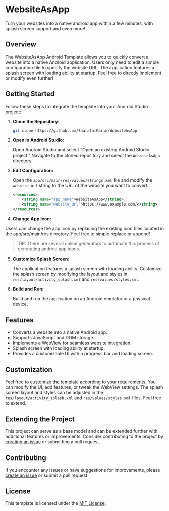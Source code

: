 # WebsiteAsApp 
Turn your websites into a native android app within a few minutes, with splash screen support and even more!

## Overview

The WebsiteAsApp Android Template allows you to quickly convert a website into a native Android application. Users only need to edit a simple configuration file to specify the website URL. The application features a splash screen with loading ability at startup. Feel free to directly implement or modify even further!

## Getting Started

Follow these steps to integrate the template into your Android Studio project:

1. **Clone the Repository:**

   ```bash
   git clone https://github.com/SharafatKarim/WebsiteAsApp
   ```

2. **Open in Android Studio:**

   Open Android Studio and select "Open an existing Android Studio project." Navigate to the cloned repository and select the `WebsiteAsApp` directory.

3. **Edit Configuration:**

   Open the `app/src/main/res/values/strings.xml` file and modify the `website_url` string to the URL of the website you want to convert.

   ```xml
   <resources>
       <string name="app_name">WebsiteAsApp</string>
       <string name="website_url">https://www.example.com/</string>
   </resources>
   ```

6. **Change App Icon:**

  Users can change the app icon by replacing the existing icon files located in the app/src/main/res directory. Feel free to simple replace or append!
  > TIP: There are several online generators to automate this process of generating android app icons.

5. **Customize Splash Screen:**

   The application features a splash screen with loading ability. Customize the splash screen by modifying the layout and styles in `res/layout/activity_splash.xml` and `res/values/styles.xml`.

6. **Build and Run:**

   Build and run the application on an Android emulator or a physical device.

## Features

- Converts a website into a native Android app.
- Supports JavaScript and DOM storage.
- Implements a WebView for seamless website integration.
- Splash screen with loading ability at startup.
- Provides a customizable UI with a progress bar and loading screen.

## Customization

Feel free to customize the template according to your requirements. You can modify the UI, add features, or tweak the WebView settings. The splash screen layout and styles can be adjusted in the `res/layout/activity_splash.xml` and `res/values/styles.xml` files. Feel free to extend.

## Extending the Project

This project can serve as a base model and can be extended further with additional features or improvements. Consider contributing to the project by [creating an issue](https://github.com/SharafatKarim/WebsiteAsApp/issues) or submitting a pull request.

## Contributing

If you encounter any issues or have suggestions for improvements, please [create an issue](https://github.com/SharafatKarim/WebsiteAsApp/issues) or submit a pull request.

## License

This template is licensed under the [MIT License](LICENSE).
